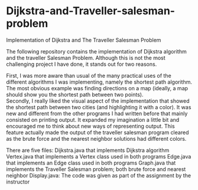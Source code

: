 # Dijkstra-and-Traveller-salesman-problem
Implementation of Dijkstra and The Traveller Salesman Problem


The following repository contains the implementation of Dijkstra algorithm and the traveller Salesman Problem.
Although this is not the most challenging project I have done, it stands out for two reasons. 

First, I was more aware than usual of the many practical uses of the different algorithms I was implementing, namely the shortest path algorithm. The most obvious example was finding directions on a map (ideally, a map should show you the shortest path between two points).  
Secondly, I really liked the visual aspect of the implementation that showed the shortest path between two cities (and highlighting 
it with a color). It was new and different from the other programs I had written before that mainly consisted on printing output. It expanded my imagination a little bit and encouraged me to think about new ways of representing output. This feature actually made the output of the traveller salesman program cleared as the brute force and the nearest neighbor solutions had different colors. 

There are five files: Dijkstra.java that implements Dijkstra algorithm
                      Vertex.java that implements a Vertex class used in both programs
                      Edge.java that implements an Edge class used in both programs
                      Graph.java that implements the Traveller Salesman problem; both brute force and nearest neighbor
                      Display.java: The code was given as part of the assignment by the instructor
                      
 


